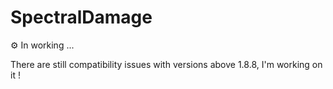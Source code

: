 # SpectralDamage
⚙️ In working ...

There are still compatibility issues with versions above 1.8.8, I'm working on it !